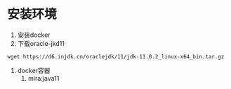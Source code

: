 # 安装环境
1. 安装docker
2. 下载oracle-jkd11
   
`wget https://d6.injdk.cn/oraclejdk/11/jdk-11.0.2_linux-x64_bin.tar.gz`

1. docker容器
   1. mira:java11